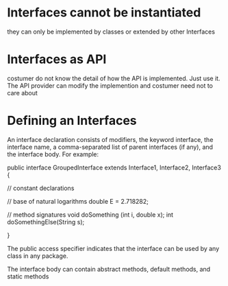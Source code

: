 # Interfaces cannot be instantiated 
they can only be implemented by classes or extended by other Interfaces 

# Interfaces as API
costumer do not know the detail of how the API is implemented. Just use it.
The API provider can modify the implemention and costumer need not to care about

# Defining an Interfaces 

An interface declaration consists of modifiers, the keyword interface, the interface name, a comma-separated list of parent interfaces (if any), and the interface body. For example:

public interface GroupedInterface extends Interface1, Interface2, Interface3 
{

// constant declarations

// base of natural logarithms
double E = 2.718282;

// method signatures
void doSomething (int i, double x);
int doSomethingElse(String s);

}

The public access specifier indicates that the interface can be used by any class in any package.

The interface body can contain abstract methods, default methods, and static methods
